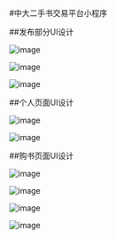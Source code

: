 ﻿#中大二手书交易平台小程序##发布部分UI设计![image](https://github.com/resisterdkdk/Mini-Program-for-used-books/raw/master/7_design/7_1_UIdesign/fabu1.png)![image](https://github.com/resisterdkdk/Mini-Program-for-used-books/raw/master/7_design/7_1_UIdesign/fabu2.png)![image](https://github.com/resisterdkdk/Mini-Program-for-used-books/raw/master/7_design/7_1_UIdesign/fabu3.png)##个人页面UI设计![image](https://github.com/resisterdkdk/Mini-Program-for-used-books/raw/master/7_design/7_1_UIdesign/renzheng.png)![image](https://github.com/resisterdkdk/Mini-Program-for-used-books/raw/master/7_design/7_1_UIdesign/geren.png)##购书页面UI设计![image](https://github.com/resisterdkdk/Mini-Program-for-used-books/raw/master/7_design/7_1_UIdesign/goushu.png)![image](https://github.com/resisterdkdk/Mini-Program-for-used-books/raw/master/7_design/7_1_UIdesign/xiangqing.png)![image](https://github.com/resisterdkdk/Mini-Program-for-used-books/raw/master/7_design/7_1_UIdesign/lianxi.png)![image](https://github.com/resisterdkdk/Mini-Program-for-used-books/raw/master/7_design/7_1_UIdesign/yuding.png)
